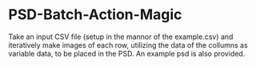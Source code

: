 # PSD-Batch-Action-Magic
Take an input CSV file (setup in the mannor of the example.csv) and iteratively make images of each row, utilizing the data of the collumns as variable data, to be placed in the PSD. An example psd is also provided. 
